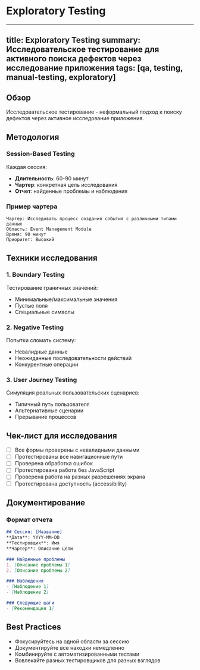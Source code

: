 # Exploratory Testing

---
title: Exploratory Testing
summary: Исследовательское тестирование для активного поиска дефектов через исследование приложения
tags: [qa, testing, manual-testing, exploratory]
---

## Обзор

Исследовательское тестирование - неформальный подход к поиску дефектов через активное исследование приложения.

## Методология

### Session-Based Testing

Каждая сессия:
- **Длительность**: 60-90 минут
- **Чартер**: конкретная цель исследования
- **Отчет**: найденные проблемы и наблюдения

### Пример чартера

```
Чартер: Исследовать процесс создания события с различными типами данных
Область: Event Management Module
Время: 90 минут
Приоритет: Высокий
```

## Техники исследования

### 1. Boundary Testing
Тестирование граничных значений:
- Минимальные/максимальные значения
- Пустые поля
- Специальные символы

### 2. Negative Testing
Попытки сломать систему:
- Невалидные данные
- Неожиданные последовательности действий
- Конкурентные операции

### 3. User Journey Testing
Симуляция реальных пользовательских сценариев:
- Типичный путь пользователя
- Альтернативные сценарии
- Прерывание процессов

## Чек-лист для исследования

- [ ] Все формы проверены с невалидными данными
- [ ] Протестированы все навигационные пути
- [ ] Проверена обработка ошибок
- [ ] Протестирована работа без JavaScript
- [ ] Проверена работа на разных разрешениях экрана
- [ ] Протестирована доступность (accessibility)

## Документирование

### Формат отчета

```markdown
## Сессия: [Название]
**Дата**: YYYY-MM-DD
**Тестировщик**: Имя
**Чартер**: Описание цели

### Найденные проблемы
1. [Описание проблемы 1]
2. [Описание проблемы 2]

### Наблюдения
- [Наблюдение 1]
- [Наблюдение 2]

### Следующие шаги
- [Рекомендация 1]
```

## Best Practices

- Фокусируйтесь на одной области за сессию
- Документируйте все находки немедленно
- Комбинируйте с автоматизированными тестами
- Вовлекайте разных тестировщиков для разных взглядов
